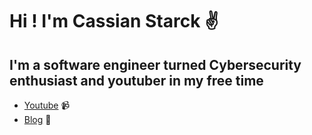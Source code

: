 # Hi ! I'm Cassian Starck ✌️

## I'm a software engineer turned Cybersecurity enthusiast and youtuber in my free time

* [Youtube](https://www.youtube.com/channel/UCLB9Ez8vUxMvPlDL1tcwPaQ) 📹
* [Blog]() 📝
